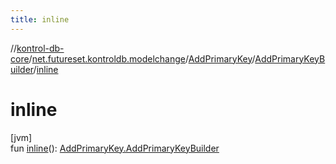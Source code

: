 ```yaml
---
title: inline
---
```

//[kontrol-db-core](../../../../index.html)/[net.futureset.kontroldb.modelchange](../../index.html)/[AddPrimaryKey](../index.html)/[AddPrimaryKeyBuilder](index.html)/[inline](inline.html)



# inline



[jvm]\
fun [inline](inline.html)(): [AddPrimaryKey.AddPrimaryKeyBuilder](index.html)




